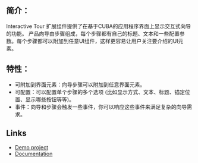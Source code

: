 ## 简介：
Interactive Tour 扩展组件提供了在基于CUBA的应用程序界面上显示交互式向导的功能。 产品向导由步骤组成，每个步骤都有自己的标题、文本和一些配置参数。每个步骤都可以附加到任意UI组件，这样更容易让用户关注要介绍的UI元素。

## 特性：
* 可附加到界面元素：向导步骤可以附加到任意界面元素。
* 可配置：可以配置单个步骤的多个选项 (比如显示方式、文本、标题、锚定位置、显示哪些按钮等等)。
* 事件：向导和步骤会触发一些事件，你可以响应这些事件来满足复杂的向导需求。

## Links

* [Demo project](https://github.com/cuba-labs/interactive-tour-addon-demo)
* [Documentation](https://github.com/cuba-platform/interactive-tour-addon/blob/master/README.md)